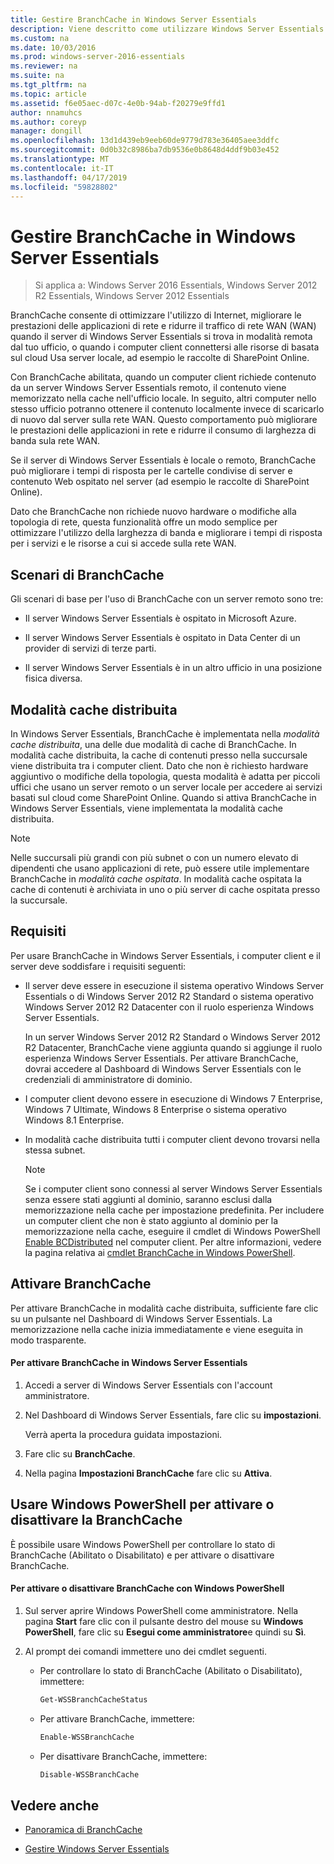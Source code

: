 ```yaml
---
title: Gestire BranchCache in Windows Server Essentials
description: Viene descritto come utilizzare Windows Server Essentials
ms.custom: na
ms.date: 10/03/2016
ms.prod: windows-server-2016-essentials
ms.reviewer: na
ms.suite: na
ms.tgt_pltfrm: na
ms.topic: article
ms.assetid: f6e05aec-d07c-4e0b-94ab-f20279e9ffd1
author: nnamuhcs
ms.author: coreyp
manager: dongill
ms.openlocfilehash: 13d1d439eb9eeb60de9779d783e36405aee3ddfc
ms.sourcegitcommit: 0d0b32c8986ba7db9536e0b8648d4ddf9b03e452
ms.translationtype: MT
ms.contentlocale: it-IT
ms.lasthandoff: 04/17/2019
ms.locfileid: "59828802"
---
```

# <a name="manage-branchcache-in-windows-server-essentials"></a>Gestire BranchCache in Windows Server Essentials

>Si applica a: Windows Server 2016 Essentials, Windows Server 2012 R2 Essentials, Windows Server 2012 Essentials

BranchCache consente di ottimizzare l'utilizzo di Internet, migliorare le prestazioni delle applicazioni di rete e ridurre il traffico di rete WAN (WAN) quando il server di Windows Server Essentials si trova in modalità remota dal tuo ufficio, o quando i computer client connettersi alle risorse di basata sul cloud Usa server locale, ad esempio le raccolte di SharePoint Online.  
  
 Con BranchCache abilitata, quando un computer client richiede contenuto da un server Windows Server Essentials remoto, il contenuto viene memorizzato nella cache nell'ufficio locale. In seguito, altri computer nello stesso ufficio potranno ottenere il contenuto localmente invece di scaricarlo di nuovo dal server sulla rete WAN. Questo comportamento può migliorare le prestazioni delle applicazioni in rete e ridurre il consumo di larghezza di banda sula rete WAN.  
  
 Se il server di Windows Server Essentials è locale o remoto, BranchCache può migliorare i tempi di risposta per le cartelle condivise di server e contenuto Web ospitato nel server (ad esempio le raccolte di SharePoint Online).  
  
 Dato che BranchCache non richiede nuovo hardware o modifiche alla topologia di rete, questa funzionalità offre un modo semplice per ottimizzare l'utilizzo della larghezza di banda e migliorare i tempi di risposta per i servizi e le risorse a cui si accede sulla rete WAN.  
  
## <a name="branchcache-scenarios"></a>Scenari di BranchCache  
 Gli scenari di base per l'uso di BranchCache con un server remoto sono tre:  
  
-   Il server Windows Server Essentials è ospitato in Microsoft Azure.  
  
-   Il server Windows Server Essentials è ospitato in Data Center di un provider di servizi di terze parti.  
  
-   Il server Windows Server Essentials è in un altro ufficio in una posizione fisica diversa.  
  
## <a name="distributed-cache-mode"></a>Modalità cache distribuita  
 In Windows Server Essentials, BranchCache è implementata nella *modalità cache distribuita*, una delle due modalità di cache di BranchCache. In modalità cache distribuita, la cache di contenuti presso nella succursale viene distribuita tra i computer client. Dato che non è richiesto hardware aggiuntivo o modifiche della topologia, questa modalità è adatta per piccoli uffici che usano un server remoto o un server locale per accedere ai servizi basati sul cloud come SharePoint Online. Quando si attiva BranchCache in Windows Server Essentials, viene implementata la modalità cache distribuita.  
  
> [!NOTE]
>  Nelle succursali più grandi con più subnet o con un numero elevato di dipendenti che usano applicazioni di rete, può essere utile implementare BranchCache in *modalità cache ospitata*. In modalità cache ospitata la cache di contenuti è archiviata in uno o più server di cache ospitata presso la succursale.
  
## <a name="requirements"></a>Requisiti  
 Per usare BranchCache in Windows Server Essentials, i computer client e il server deve soddisfare i requisiti seguenti:  
  
-   Il server deve essere in esecuzione il sistema operativo Windows Server Essentials o di Windows Server 2012 R2 Standard o sistema operativo Windows Server 2012 R2 Datacenter con il ruolo esperienza Windows Server Essentials.  
  
     In un server Windows Server 2012 R2 Standard o Windows Server 2012 R2 Datacenter, BranchCache viene aggiunta quando si aggiunge il ruolo esperienza Windows Server Essentials. Per attivare BranchCache, dovrai accedere al Dashboard di Windows Server Essentials con le credenziali di amministratore di dominio.  
  
-   I computer client devono essere in esecuzione di Windows 7 Enterprise, Windows 7 Ultimate, Windows 8 Enterprise o sistema operativo Windows 8.1 Enterprise.  
  
-   In modalità cache distribuita tutti i computer client devono trovarsi nella stessa subnet.  
  
    > [!NOTE]
    >  Se i computer client sono connessi al server Windows Server Essentials senza essere stati aggiunti al dominio, saranno esclusi dalla memorizzazione nella cache per impostazione predefinita. Per includere un computer client che non è stato aggiunto al dominio per la memorizzazione nella cache, eseguire il cmdlet di Windows PowerShell [Enable BCDistributed](https://technet.microsoft.com/library/hh848398.aspx) nel computer client. Per altre informazioni, vedere la pagina relativa ai [cmdlet BranchCache in Windows PowerShell](https://technet.microsoft.com/library/hh848392.aspx).  
 
  
## <a name="turn-branchcache-on"></a>Attivare BranchCache  
 Per attivare BranchCache in modalità cache distribuita, sufficiente fare clic su un pulsante nel Dashboard di Windows Server Essentials. La memorizzazione nella cache inizia immediatamente e viene eseguita in modo trasparente.  
  
#### <a name="to-turn-on-branchcache-in-windows-server-essentials"></a>Per attivare BranchCache in Windows Server Essentials  
  
1.  Accedi a server di Windows Server Essentials con l'account amministratore.  
  
2.  Nel Dashboard di Windows Server Essentials, fare clic su **impostazioni**.  
  
     Verrà aperta la procedura guidata impostazioni.  
  
3.  Fare clic su **BranchCache**.  
  
4.  Nella pagina **Impostazioni BranchCache** fare clic su **Attiva**.  
  
## <a name="use-windows-powershell-to-turn-branchcache-on-or-off"></a>Usare Windows PowerShell per attivare o disattivare la BranchCache  
 È possibile usare Windows PowerShell per controllare lo stato di BranchCache (Abilitato o Disabilitato) e per attivare o disattivare BranchCache.  
  
#### <a name="to-turn-branchcache-on-or-off-using-windows-powershell"></a>Per attivare o disattivare BranchCache con Windows PowerShell  
  
1.  Sul server aprire Windows PowerShell come amministratore. Nella pagina **Start** fare clic con il pulsante destro del mouse su **Windows PowerShell**, fare clic su **Esegui come amministratore**e quindi su **Sì**.  
  
2.  Al prompt dei comandi immettere uno dei cmdlet seguenti.  
  
    -   Per controllare lo stato di BranchCache (Abilitato o Disabilitato), immettere:  
  
        ```powershell  
        Get-WSSBranchCacheStatus  
        ```  
  
    -   Per attivare BranchCache, immettere:  
  
        ```powershell  
        Enable-WSSBranchCache  
        ```  
  
    -   Per disattivare BranchCache, immettere:  
  
        ```powershell  
        Disable-WSSBranchCache  
        ```  
  
## <a name="see-also"></a>Vedere anche  
    
-   [Panoramica di BranchCache](https://technet.microsoft.com/library/hh831696.aspx)  
  
-   [Gestire Windows Server Essentials](Manage-Windows-Server-Essentials.md)
